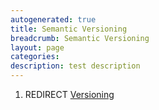```yaml
---
autogenerated: true
title: Semantic Versioning
breadcrumb: Semantic Versioning
layout: page
categories: 
description: test description
---
```


1.  REDIRECT [Versioning](Versioning )
